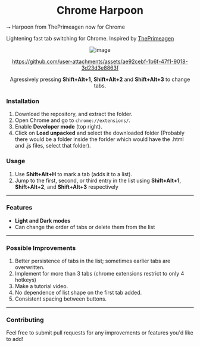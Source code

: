 <div align="center">
  
# Chrome Harpoon

</div>

⇁ Harpoon from ThePrimeagen now for Chrome

Lightening fast tab switching for Chrome. Inspired by [ThePrimeagen](https://github.com/ThePrimeagen/harpoon)

<div align="center">

![image](https://github.com/user-attachments/assets/854bca92-6b43-429f-8051-e86baae7d81a)


https://github.com/user-attachments/assets/ae92cebf-1b6f-47f1-9018-3d23d3e8863f

Agressively pressing **Shift+Alt+1**, **Shift+Alt+2** and **Shift+Alt+3** to change tabs.

</div>


### Installation

1. Download the repository, and extract the folder.
2. Open Chrome and go to `chrome://extensions/`.
3. Enable **Developer mode** (top right).
4. Click on **Load unpacked** and select the downloaded folder (Probably there would be a folder inside the forlder which would have the .html and .js files, select that folder).

### Usage

1. Use **Shift+Alt+H** to mark a tab (adds it to a list).
2. Jump to the first, second, or third entry in the list using **Shift+Alt+1**, **Shift+Alt+2**, and **Shift+Alt+3** respectively

---

### Features

- **Light and Dark modes**
- Can change the order of tabs or delete them from the list

---

### Possible Improvements

1. Better persistence of tabs in the list; sometimes earlier tabs are overwritten.
2. Implement for more than 3 tabs (chrome extensions restrict to only 4 hotkeys)
3. Make a tutorial video.
4. No dependence of list shape on the first tab added.
5. Consistent spacing between buttons.

---

### Contributing

Feel free to submit pull requests for any improvements or features you'd like to add!
